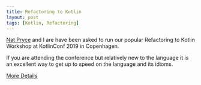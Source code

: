 ```yaml
---
title: Refactoring to Kotlin
layout: post
tags: [Kotlin, Refactoring]
---
```


[Nat Pryce](http://natpryce.com) and I are have been asked to run our popular Refactoring to Kotlin Workshop at KotlinConf 2019 in Copenhagen.

If you are attending the conference but relatively new to the language it is an excellent way to get up to speed on the language and its idioms.

[More Details](/refactoring-to/)